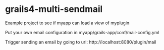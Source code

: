 # grails4-multi-sendmail

Example project to see if myapp can load a view of myplugin

Put your own email configuration in myapp/grails-app/conf/mail-config.yml

Trigger sending an email by going to url: http://localhost:8080/plugin/mail